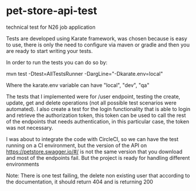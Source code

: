 # pet-store-api-test
technical test for N26 job application

Tests are developed using Karate framework, was chosen because is easy to use, there is only the need to configure via maven or gradle and then you are ready to start writing your tests.

In order to run the tests you can do so by:

mvn test -Dtest=AllTestsRunner -DargLine="-Dkarate.env=local"

Where the karate.env variable can have "local", "dev", "qa"

The tests that I implemented were for /user endpoint, testing the create, update, get and delete operations (not all possible test scenarios were automated).
I also create a test for the login functionality that is able to login and retrieve the authorization token, this token can be used to call the rest of the endpoints that needs authentication, in this particular case, the token was not necessary.

I was about to integrate the code with CircleCI, so we can have the test running on a CI environment, but the version of the API on https://petstore.swagger.io/#/ is not the same version that you download and most of the endpoints fail.
But the project is ready for handling different environments

Note:  There is one test failing, the delete non existing user that according to the documentation, it should return 404 and is returning 200



